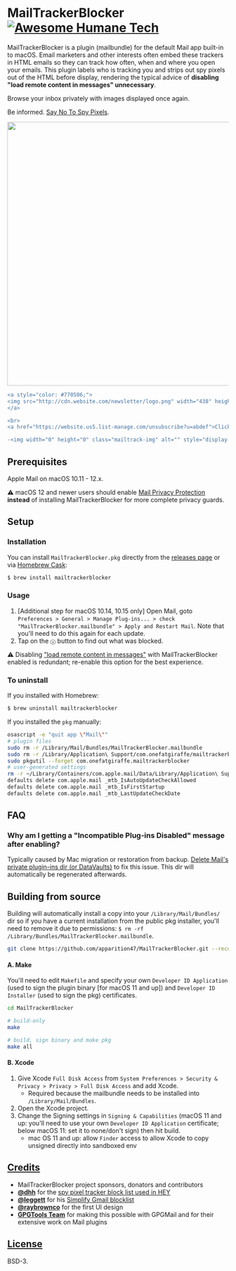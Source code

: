 # MailTrackerBlocker [![Awesome Humane Tech](https://raw.githubusercontent.com/humanetech-community/awesome-humane-tech/main/humane-tech-badge.svg?sanitize=true)](https://github.com/humanetech-community/awesome-humane-tech)

MailTrackerBlocker is a plugin (mailbundle) for the default Mail app built-in to macOS. Email marketers and other interests often embed these trackers in HTML emails so they can track how often, when and where you open your emails. This plugin labels who is tracking you and strips out spy pixels out of the HTML before display, rendering the typical advice of **disabling "load remote content in messages" unnecessary**.

Browse your inbox privately with images displayed once again.

Be informed. [Say No To Spy Pixels](https://notospypixels.com/).

<p align="center"><img width="600" src="https://user-images.githubusercontent.com/3298414/121038136-00d2f780-c7eb-11eb-8e1a-d7d1fafc2e15.jpg"></p>

```diff
<a style="color: #770506;">
<img src="http://cdn.website.com/newsletter/logo.png" width="438" height="42" border="0" style="max-width: 90%; height: auto" alt="logo.png">
</a>

<br>
<a href="https://website.us5.list-manage.com/unsubscribe?u=abdef">Click here to unsubscribe</a> or <a href="https://website.us5.list-manage.com/profile?u=abdef">Update subscription preferences</a>

-<img width="0" height="0" class="mailtrack-img" alt="" style="display:flex" src="https://mailtrack.io/trace/mail/0eabccbe98c98e9b8e9a8b89eab89ce9ab89e8bc.png?u=1234567">
```

## Prerequisites

Apple Mail on macOS 10.11 - 12.x.

⚠️ macOS 12 and newer users should enable [Mail Privacy Protection](https://support.apple.com/en-ca/guide/mail/mlhl03be2866/mac) **instead** of installing MailTrackerBlocker for more complete privacy guards.

## Setup

### Installation

You can install `MailTrackerBlocker.pkg` directly from the [releases page](https://github.com/apparition47/MailTrackerBlocker/releases) or via [Homebrew Cask](https://brew.sh):

```bash
$ brew install mailtrackerblocker
```

### Usage

1. [Additional step for macOS 10.14, 10.15 only] Open Mail, goto `Preferences > General > Manage Plug-ins... > check "MailTrackerBlocker.mailbundle" > Apply and Restart Mail`. Note that you'll need to do this again for each update.
2. Tap on the `ⓧ` button to find out what was blocked.

⚠️ Disabling ["load remote content in messages"](https://www.imore.com/sites/imore.com/files/styles/xlarge/public/field/image/2019/07/mac-load-remote.jpg) with MailTrackerBlocker enabled is redundant; re-enable this option for the best experience.


### To uninstall

If you installed with Homebrew:

```bash
$ brew uninstall mailtrackerblocker
```

If you installed the `pkg` manually:

```bash
osascript -e "quit app \"Mail\""
# plugin files
sudo rm -r /Library/Mail/Bundles/MailTrackerBlocker.mailbundle
sudo rm -r /Library/Application\ Support/com.onefatgiraffe/mailtrackerblocker
sudo pkgutil --forget com.onefatgiraffe.mailtrackerblocker
# user-generated settings
rm -r ~/Library/Containers/com.apple.mail/Data/Library/Application\ Support/com.onefatgiraffe.mailtrackerblocker
defaults delete com.apple.mail _mtb_IsAutoUpdateCheckAllowed
defaults delete com.apple.mail _mtb_IsFirstStartup
defaults delete com.apple.mail _mtb_LastUpdateCheckDate
```

## FAQ

### Why am I getting a "Incompatible Plug-ins Disabled" message after enabling?

Typically caused by Mac migration or restoration from backup. [Delete Mail's private plugin-ins dir (or DataVaults)](https://c-command.com/spamsieve/help/resetting-mail-s-privat) to fix this issue. This dir will automatically be regenerated afterwards.


## Building from source

Building will automatically install a copy into your `/Library/Mail/Bundles/` dir so if you have a current installation from the public pkg installer, you'll need to remove it due to permissions: `$ rm -rf /Library/Bundles/MailTrackerBlocker.mailbundle`.

```bash
git clone https://github.com/apparition47/MailTrackerBlocker.git --recursive
```

#### A. Make

You'll need to edit `Makefile` and specify your own `Developer ID Application` (used to sign the plugin binary [for macOS 11 and up]) and `Developer ID Installer` (used to sign the pkg) certificates.

```bash
cd MailTrackerBlocker

# build-only
make

# build, sign binary and make pkg
make all
```

#### B. Xcode

1. Give Xcode `Full Disk Access` from `System Preferences > Security & Privacy > Privacy > Full Disk Access` and add Xcode.
     * Required because the mailbundle needs to be installed into `/Library/Mail/Bundles`.
2. Open the Xcode project.
3. Change the Signing settings in `Signing & Capabilities` (macOS 11 and up: you'll need to use your own `Developer ID Application` certificate; below macOS 11: set it to none/don't sign) then hit build.
     * mac OS 11 and up: allow `Finder` access to allow Xcode to copy unsigned directly into sandboxed env


## [Credits](https://github.com/apparition47/MailTrackerBlocker/blob/master/Resources/ACKNOWLEDGEMENTS)

* MailTrackerBlocker project sponsors, donators and contributors
* **[@dhh](https://github.com/dhh)** for the [spy pixel tracker block list used in HEY](https://gist.github.com/dhh/360f4dc7ddbce786f8e82b97cdad9d20)
* **[@leggett](https://github.com/leggett)** for his [Simplify Gmail blocklist](https://github.com/leggett/simplify-trackers)
* **[@raybrownco](https://github.com/raybrownco)** for the first UI design
* **[GPGTools Team](https://gpgtools.org/)** for making this possible with GPGMail and for their extensive work on Mail plugins


## [License](https://github.com/apparition47/MailTrackerBlocker/blob/master/LICENSE)

BSD-3.

